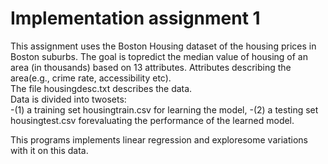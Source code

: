 # Implementation assignment 1

This assignment uses the Boston Housing dataset of the housing prices in Boston suburbs. 
The goal is topredict the median value of housing of an area (in thousands) based on 13 attributes.
Attributes describing the area(e.g., crime rate, accessibility etc).  
The file housingdesc.txt describes the data.  
Data is divided into twosets:  
-(1) a training set housingtrain.csv for learning the model, 
-(2) a testing set housingtest.csv forevaluating the performance of the learned model.  

This programs implements linear regression and exploresome variations with it on this data.
